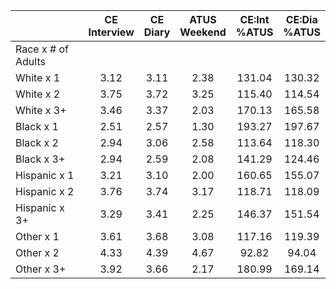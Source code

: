 
|                      | CE<br>Interview |  CE<br>Diary | ATUS<br>Weekend | CE:Int<br>%ATUS | CE:Dia<br>%ATUS |
| -------------------- | :----------: | :----------: | :----------: | :----------: | :----------: |
| Race x # of Adults   |              |              |              |              |              |
| White x 1            |         3.12 |         3.11 |         2.38 |       131.04 |       130.32 |
| White x 2            |         3.75 |         3.72 |         3.25 |       115.40 |       114.54 |
| White x 3+           |         3.46 |         3.37 |         2.03 |       170.13 |       165.58 |
| Black x 1            |         2.51 |         2.57 |         1.30 |       193.27 |       197.67 |
| Black x 2            |         2.94 |         3.06 |         2.58 |       113.64 |       118.30 |
| Black x 3+           |         2.94 |         2.59 |         2.08 |       141.29 |       124.46 |
| Hispanic x 1         |         3.21 |         3.10 |         2.00 |       160.65 |       155.07 |
| Hispanic x 2         |         3.76 |         3.74 |         3.17 |       118.71 |       118.09 |
| Hispanic x 3+        |         3.29 |         3.41 |         2.25 |       146.37 |       151.54 |
| Other x 1            |         3.61 |         3.68 |         3.08 |       117.16 |       119.39 |
| Other x 2            |         4.33 |         4.39 |         4.67 |        92.82 |        94.04 |
| Other x 3+           |         3.92 |         3.66 |         2.17 |       180.99 |       169.14 |

